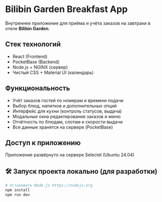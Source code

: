 # Bilibin Garden Breakfast App

Внутреннее приложение для приёма и учёта заказов на завтраки в отеле **Bilibin Garden**.

##  Стек технологий

- React (Frontend)
- PocketBase (Backend)
- Node.js + NGINX (сервер)
- Чистый CSS + Material UI (календарь)

##  Функциональность

- Учёт заказов гостей по номерам и времени подачи
- Выбор блюд, напитков и дополнительных опций
- Интерфейс для кухни (контроль статусов, выдача)
- Модальные окна редактирования заказов и меню
- Отчётность по блюдам, слотам и скорости выдачи
- Все данные хранятся на сервере (PocketBase)

## Доступ к приложению

Приложение развёрнуто на сервере Selectel (Ubuntu 24.04)  

## 🛠️ Запуск проекта локально (для разработки)

```bash
# Установить Node.js https://nodejs.org
npm install
npm run dev